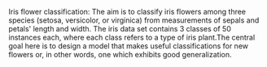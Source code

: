 Iris flower classification: The aim is to classify iris flowers among three species (setosa, versicolor, or virginica) from measurements of sepals and petals' length and width. The iris data set contains 3 classes of 50 instances each, where each class refers to a type of iris plant.The central goal here is to design a model that makes useful classifications for new flowers or, in other words, one which exhibits good generalization.
